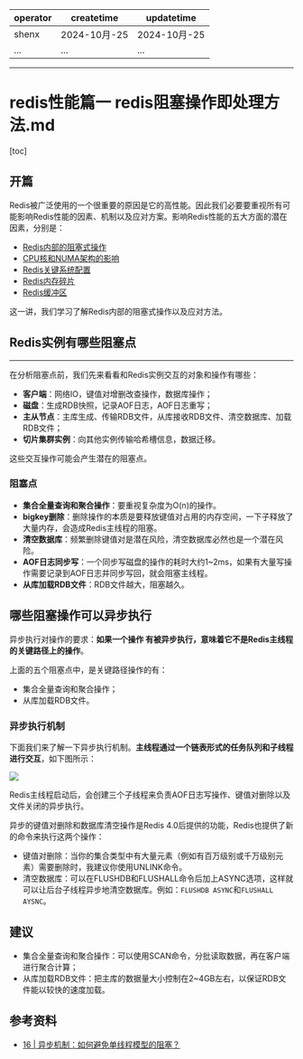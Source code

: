 | operator | createtime | updatetime |
| ---- | ---- | ---- |
| shenx | 2024-10月-25 | 2024-10月-25  |
| ... | ... | ... |
---
# redis性能篇一 redis阻塞操作即处理方法.md

[toc]

## 开篇

Redis被广泛使用的一个很重要的原因是它的高性能。因此我们必要要重视所有可能影响Redis性能的因素、机制以及应对方案。影响Redis性能的五大方面的潜在因素，分别是：

*   [Redis内部的阻塞式操作](https://www.cnblogs.com/liang24/p/14231309.html)
*   [CPU核和NUMA架构的影响](https://www.cnblogs.com/liang24/p/14232836.html)
*   [Redis关键系统配置](https://www.cnblogs.com/liang24/p/14232880.html)
*   [Redis内存碎片](https://www.cnblogs.com/liang24/p/14232890.html)
*   [Redis缓冲区](https://www.cnblogs.com/liang24/p/14232895.html)

这一讲，我们学习了解Redis内部的阻塞式操作以及应对方法。

## Redis实例有哪些阻塞点
-------------

在分析阻塞点前，我们先来看看和Redis实例交互的对象和操作有哪些：

*   **客户端**：网络IO，键值对增删改查操作，数据库操作；
*   **磁盘**：生成RDB快照，记录AOF日志，AOF日志重写；
*   **主从节点**：主库生成、传输RDB文件，从库接收RDB文件、清空数据库、加载RDB文件；
*   **切片集群实例**：向其他实例传输哈希槽信息，数据迁移。

这些交互操作可能会产生潜在的阻塞点。

### 阻塞点

*   **集合全量查询和聚合操作**：要重视复杂度为O(n)的操作。
*   **bigkey删除**：删除操作的本质是要释放键值对占用的内存空间，一下子释放了大量内存，会造成Redis主线程的阻塞。
*   **清空数据库**：频繁删除键值对是潜在风险，清空数据库必然也是一个潜在风险。
*   **AOF日志同步写**：一个同步写磁盘的操作的耗时大约1~2ms，如果有大量写操作需要记录到AOF日志并同步写回，就会阻塞主线程。
*   **从库加载RDB文件**：RDB文件越大，阻塞越久。

哪些阻塞操作可以异步执行
------------

异步执行对操作的要求：**如果一个操作 有被异步执行，意味着它不是Redis主线程的关键路径上的操作**。

上面的五个阻塞点中，是关键路径操作的有：

*   集合全量查询和聚合操作；
*   从库加载RDB文件。

### 异步执行机制

下面我们来了解一下异步执行机制。**主线程通过一个链表形式的任务队列和子线程进行交互**，如下图所示：

![](https://static001.geekbang.org/resource/image/ae/69/ae004728bfe6d3771c7424e4161e7969.jpg)

Redis主线程启动后，会创建三个子线程来负责AOF日志写操作、键值对删除以及文件关闭的异步执行。

异步的键值对删除和数据库清空操作是Redis 4.0后提供的功能，Redis也提供了新的命令来执行这两个操作：

*   键值对删除：当你的集合类型中有大量元素（例如有百万级别或千万级别元素）需要删除时，我建议你使用UNLINK命令。
*   清空数据库：可以在FLUSHDB和FLUSHALL命令后加上ASYNC选项，这样就可以让后台子线程异步地清空数据库。例如：`FLUSHDB ASYNC`和`FLUSHALL AYSNC`。

建议
--

*   集合全量查询和聚合操作：可以使用SCAN命令，分批读取数据，再在客户端进行聚合计算；
*   从库加载RDB文件：把主库的数据量大小控制在2~4GB左右，以保证RDB文件能以较快的速度加载。

参考资料
----

*   [16 | 异步机制：如何避免单线程模型的阻塞？](https://time.geekbang.org/column/article/285000)